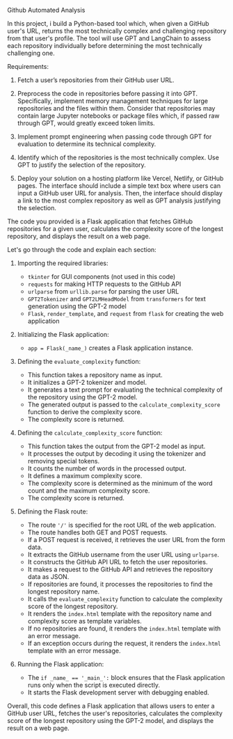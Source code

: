 Github Automated Analysis

In this project,  i build a Python-based tool which, when given a GitHub user's URL, returns the most technically complex and challenging repository from that user's profile. The tool will use GPT and LangChain to assess each repository individually before determining the most technically challenging one. 

Requirements: 

1. Fetch a user’s repositories from their GitHub user URL. 

2. Preprocess the code in repositories before passing it into GPT. Specifically, implement memory management techniques for large repositories and the files within them. Consider that repositories may contain large Jupyter notebooks or package files which, if passed raw through GPT, would greatly exceed token limits. 

3. Implement prompt engineering when passing code through GPT for evaluation to determine its technical complexity. 

4. Identify which of the repositories is the most technically complex. Use GPT to justify the selection of the repository. 

5. Deploy your solution on a hosting platform like Vercel, Netlify, or GitHub pages. The interface should include a simple text box where users can input a GitHub user URL for analysis. Then, the interface should display a link to the most complex repository as well as GPT analysis justifying the selection. 


The code you provided is a Flask application that fetches GitHub repositories for a given user, calculates the complexity score of the longest repository, and displays the result on a web page.

Let's go through the code and explain each section:

1. Importing the required libraries:
   - `tkinter` for GUI components (not used in this code)
   - `requests` for making HTTP requests to the GitHub API
   - `urlparse` from `urllib.parse` for parsing the user URL
   - `GPT2Tokenizer` and `GPT2LMHeadModel` from `transformers` for text generation using the GPT-2 model
   - `Flask`, `render_template`, and `request` from `flask` for creating the web application

2. Initializing the Flask application:
   - `app = Flask(_name_)` creates a Flask application instance.

3. Defining the `evaluate_complexity` function:
   - This function takes a repository name as input.
   - It initializes a GPT-2 tokenizer and model.
   - It generates a text prompt for evaluating the technical complexity of the repository using the GPT-2 model.
   - The generated output is passed to the `calculate_complexity_score` function to derive the complexity score.
   - The complexity score is returned.

4. Defining the `calculate_complexity_score` function:
   - This function takes the output from the GPT-2 model as input.
   - It processes the output by decoding it using the tokenizer and removing special tokens.
   - It counts the number of words in the processed output.
   - It defines a maximum complexity score.
   - The complexity score is determined as the minimum of the word count and the maximum complexity score.
   - The complexity score is returned.

5. Defining the Flask route:
   - The route `'/'` is specified for the root URL of the web application.
   - The route handles both GET and POST requests.
   - If a POST request is received, it retrieves the user URL from the form data.
   - It extracts the GitHub username from the user URL using `urlparse`.
   - It constructs the GitHub API URL to fetch the user repositories.
   - It makes a request to the GitHub API and retrieves the repository data as JSON.
   - If repositories are found, it processes the repositories to find the longest repository name.
   - It calls the `evaluate_complexity` function to calculate the complexity score of the longest repository.
   - It renders the `index.html` template with the repository name and complexity score as template variables.
   - If no repositories are found, it renders the `index.html` template with an error message.
   - If an exception occurs during the request, it renders the `index.html` template with an error message.

6. Running the Flask application:
   - The `if _name_ == '_main_':` block ensures that the Flask application runs only when the script is executed directly.
   - It starts the Flask development server with debugging enabled.

Overall, this code defines a Flask application that allows users to enter a GitHub user URL, fetches the user's repositories, calculates the complexity score of the longest repository using the GPT-2 model, and displays the result on a web page.
